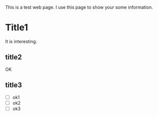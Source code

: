 This is a test web page. I use this page to show your some information.

# Title1
It is interesting.  
## title2
OK  
## title3
- [ ] ok1  
- [ ] ok2  
- [ ] ok3  
